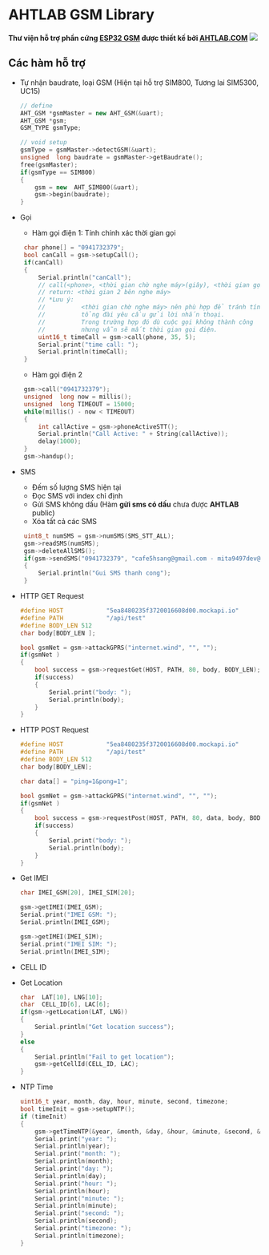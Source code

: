 # AHTLAB GSM Library
**Thư viện hỗ trợ phần cứng [ESP32 GSM](https://ahtlab.com/san-pham/kit-wifi-esp32-gsm-2g-3g/) được thiết kế bởi [AHTLAB.COM](https://ahtlab.com/)**
![](https://ahtlab.com/ahtlab/uploads/2019/11/esp32_sim_1-768x576.png)
## Các hàm hỗ trợ
 - Tự nhận baudrate, loại GSM (Hiện tại hỗ trợ SIM800, Tương lai SIM5300, UC15)
    ```c++
    // define
    AHT_GSM *gsmMaster = new AHT_GSM(&uart);
    AHT_GSM *gsm;
    GSM_TYPE gsmType;
    
    // void setup
    gsmType = gsmMaster->detectGSM(&uart);
    unsigned  long baudrate = gsmMaster->getBaudrate();
    free(gsmMaster);
    if(gsmType == SIM800)
    {
    	gsm = new  AHT_SIM800(&uart);
    	gsm->begin(baudrate);
    }
    ```
 - Gọi
   - Hàm gọi điện 1: Tính chính xác thời gian gọi
   ```c++
	char phone[] = "0941732379";
	bool canCall = gsm->setupCall();
	if(canCall)
	{
		Serial.println("canCall");
		// call(<phone>, <thời gian chờ nghe máy>(giây), <thời gian gọi>(giây))
		// return: <thời gian 2 bên nghe máy>
		// *Lưu ý: 
		// 			<thời gian chờ nghe máy> nên phù hợp để tránh tính trạng 
		//			tổng đài yêu cầu gửi lời nhắn thoại.
		//			Trong trường hợp đó dù cuộc gọi không thành công
		//			nhưng vẫn sẽ mất thời gian gọi điện.
		uint16_t timeCall = gsm->call(phone, 35, 5);
		Serial.print("time call: ");
		Serial.println(timeCall);
	}
   ```
   - Hàm gọi điện 2
   ```c++
    gsm->call("0941732379");
	unsigned  long now = millis();
	unsigned  long TIMEOUT = 15000;
	while(millis() - now < TIMEOUT)
	{
		int callActive = gsm->phoneActiveSTT();
		Serial.println("Call Active: " + String(callActive));
		delay(1000);
	}
	gsm->handup();
	```
 - SMS
   - Đếm số lượng SMS hiện tại
   - Đọc SMS với index chỉ định
   - Gửi SMS không dấu (Hàm **gửi sms có dấu** chưa được **AHTLAB** public)
   - Xóa tất cả các SMS
   ```c++
    uint8_t numSMS = gsm->numSMS(SMS_STT_ALL);
	gsm->readSMS(numSMS);
	gsm->deleteAllSMS();
    if(gsm->sendSMS("0941732379", "cafe5hsang@gmail.com - mita9497dev@gmail.com"))
	{
		Serial.println("Gui SMS thanh cong");
	}
	```
  - HTTP GET Request
    ```c++
	#define HOST            "5ea8480235f3720016608d00.mockapi.io"
	#define PATH            "/api/test"
	#define BODY_LEN 512
	char body[BODY_LEN ];
	
    bool gsmNet = gsm->attackGPRS("internet.wind", "", "");
    if(gsmNet ) 
    {
	    bool success = gsm->requestGet(HOST, PATH, 80, body, BODY_LEN);
	    if(success) 
	    {
		    Serial.print("body: ");
		    Serial.println(body);
	    }
    }
	```
  - HTTP POST Request
    ```c++
	#define HOST            "5ea8480235f3720016608d00.mockapi.io"
	#define PATH            "/api/test"
	#define BODY_LEN 512
	char body[BODY_LEN];

	char data[] = "ping=1&pong=1";
	
    bool gsmNet = gsm->attackGPRS("internet.wind", "", "");
    if(gsmNet ) 
    {
	    bool success = gsm->requestPost(HOST, PATH, 80, data, body, BODY_LEN);
	    if(success) 
	    {
		    Serial.print("body: ");
		    Serial.println(body);
	    }
    }
	```
  - Get IMEI
    ```c++
    char IMEI_GSM[20], IMEI_SIM[20];
    
	gsm->getIMEI(IMEI_GSM);
	Serial.print("IMEI GSM: ");
	Serial.println(IMEI_GSM);

	gsm->getIMEI(IMEI_SIM);
	Serial.print("IMEI SIM: ");
	Serial.println(IMEI_SIM);
	```
  - CELL ID
  - Get Location
	```c++
	char  LAT[10], LNG[10];
	char  CELL_ID[6], LAC[6];
	if(gsm->getLocation(LAT, LNG))
	{
		Serial.println("Get location success");
	}
	else
	{
		Serial.println("Fail to get location");
		gsm->getCellId(CELL_ID, LAC);
	}
	```

  - NTP Time
    ```c++
	uint16_t year, month, day, hour, minute, second, timezone;
	bool timeInit = gsm->setupNTP();
	if (timeInit)
	{
		gsm->getTimeNTP(&year, &month, &day, &hour, &minute, &second, &timezone);
		Serial.print("year: ");
		Serial.println(year);
		Serial.print("month: ");
		Serial.println(month);
		Serial.print("day: ");
		Serial.println(day);
		Serial.print("hour: ");
		Serial.println(hour);
		Serial.print("minute: ");
		Serial.println(minute);
		Serial.print("second: ");
		Serial.println(second);
		Serial.print("timezone: ");
		Serial.println(timezone);
	}
	```
